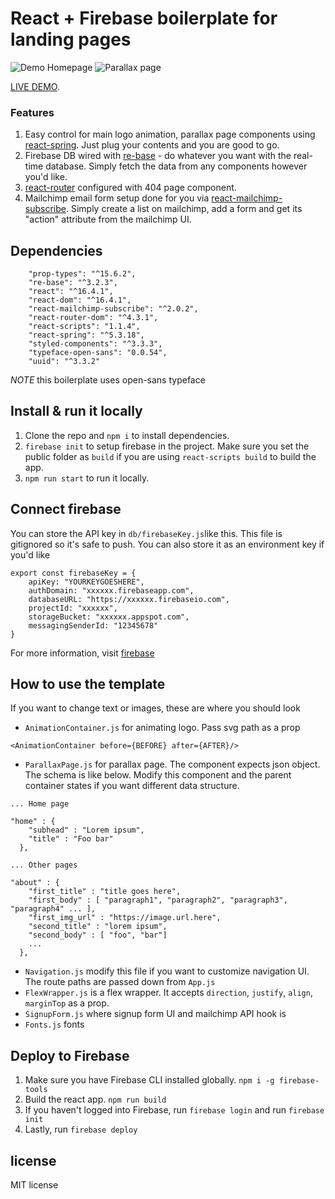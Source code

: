 # React + Firebase boilerplate for landing pages
![Demo Homepage](https://firebasestorage.googleapis.com/v0/b/manager-93c67.appspot.com/o/demo1.gif?alt=media&token=b23ca076-8737-41e9-a082-97554997a566)
![Parallax page](https://firebasestorage.googleapis.com/v0/b/manager-93c67.appspot.com/o/demo2.gif?alt=media&token=15ac3d72-73be-4f8b-8699-320d23112972)


[LIVE DEMO](https://manager-93c67.firebaseapp.com/Home).

### Features
1. Easy control for main logo animation, parallax page components using [react-spring](https://github.com/drcmda/react-spring). Just plug your contents and you are good to go.
2. Firebase DB wired with [re-base](https://github.com/tylermcginnis/re-base) - do whatever you want with the real-time database. Simply fetch the data from any components however you'd like.
3. [react-router](https://github.com/ReactTraining/react-router) configured with 404 page component.
4. Mailchimp email form setup done for you via [react-mailchimp-subscribe](https://github.com/revolunet/react-mailchimp-subscribe). Simply create a list on mailchimp, add a form and get its "action" attribute from the mailchimp UI.

## Dependencies
```
    "prop-types": "^15.6.2",
    "re-base": "^3.2.3",
    "react": "^16.4.1",
    "react-dom": "^16.4.1",
    "react-mailchimp-subscribe": "^2.0.2",
    "react-router-dom": "^4.3.1",
    "react-scripts": "1.1.4",
    "react-spring": "^5.3.18",
    "styled-components": "^3.3.3",
    "typeface-open-sans": "0.0.54",
    "uuid": "^3.3.2"
```
*NOTE* this boilerplate uses open-sans typeface

## Install & run it locally
1. Clone the repo and `npm i` to install dependencies. 
2. `firebase init` to setup firebase in the project. Make sure you set the public folder as `build` if you are using `react-scripts build` to build the app.
3. `npm run start` to run it locally.

## Connect firebase
You can store the API key in `db/firebaseKey.js`like this. This file is gitignored so it's safe to push. You can also store it as an environment key if you'd like
```
export const firebaseKey = {
    apiKey: "YOURKEYGOESHERE",
    authDomain: "xxxxxx.firebaseapp.com",
    databaseURL: "https://xxxxxx.firebaseio.com",
    projectId: "xxxxxx",
    storageBucket: "xxxxxx.appspot.com",
    messagingSenderId: "12345678"
}

```
For more information, visit [firebase](https://firebase.google.com)

## How to use the template
If you want to change text or images, these are where you should look
- `AnimationContainer.js` for animating logo. Pass svg path as a prop
```
<AnimationContainer before={BEFORE} after={AFTER}/>
```
- `ParallaxPage.js` for parallax page. The component expects json object. The schema is like below. Modify this component and the parent container states if you want different data structure.
```
... Home page 

"home" : {
    "subhead" : "Lorem ipsum",
    "title" : "Foo bar"
  },

... Other pages

"about" : {
    "first_title" : "title goes here",
    "first_body" : [ "paragraph1", "paragraph2", "paragraph3", "paragraph4" ... ],
    "first_img_url" : "https://image.url.here",
    "second_title" : "lorem ipsum",
    "second_body" : [ "foo", "bar"]
    ...
  },

```
- `Navigation.js` modify this file if you want to customize navigation UI. The route paths are passed down from `App.js`
- `FlexWrapper.js` is a flex wrapper. It accepts `direction`, `justify`, `align`, `marginTop` as a prop.
- `SignupForm.js` where signup form UI and mailchimp API hook is
- `Fonts.js` fonts

## Deploy to Firebase
1. Make sure you have Firebase CLI installed globally. `npm i -g firebase-tools`
2. Build the react app. `npm run build`
3. If you haven't logged into Firebase, run `firebase login` and run `firebase init`
4. Lastly, run `firebase deploy`

## license
MIT license
